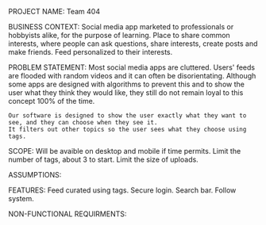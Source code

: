 PROJECT NAME:
	Team 404

BUSINESS CONTEXT:
	Social media app marketed to professionals or hobbyists alike, for the purpose of learning.
	Place to share common interests, where people can ask questions, share interests, create posts and make friends.
	Feed personalized to their interests.

PROBLEM STATEMENT:
	Most social media apps are cluttered. Users' feeds are flooded with random videos and it can often be disorientating.
	Although some apps are designed with algorithms to prevent this and to show the user what they think they would like,
	they still do not remain loyal to this concept 100% of the time.
	
	Our software is designed to show the user exactly what they want to see, and they can choose when they see it.
	It filters out other topics so the user sees what they choose using tags.
	
SCOPE:
	Will be avaible on desktop and mobile if time permits.
	Limit the number of tags, about 3 to start.
	Limit the size of uploads.

ASSUMPTIONS:


FEATURES:
	Feed curated using tags.
	Secure login.
	Search bar.
	Follow system.

NON-FUNCTIONAL REQUIRMENTS:
	
